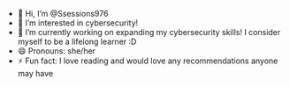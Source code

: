 - 👋 Hi, I’m @Ssessions976
- 👀 I’m interested in cybersecurity!
- 🌱 I’m currently working on expanding my cybersecurity skills! I consider myself to be a lifelong learner :D
- 😄 Pronouns: she/her
- ⚡ Fun fact: I love reading and would love any recommendations anyone may have

<!---
Ssessions976/Ssessions976 is a ✨ special ✨ repository because its `README.md` (this file) appears on your GitHub profile.
You can click the Preview link to take a look at your changes.
--->
